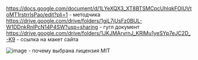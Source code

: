 https://docs.google.com/document/d/1LYeXQX3_XT8BTSMCpcUhIqkFOlUVtoMT1rstrrlsPao/edit?pli=1 - методчика
https://drive.google.com/drive/folders/1gjL7jUsFz0BUL-W1DDnkRnIPcN14P4SW?usp=sharing - гугл документ
https://drive.google.com/drive/folders/1JKJMArvrnJ_KRlMu1yeSYp7eJC2D_-K9 - ccылка на макет сайта

![image](https://github.com/Rubble2004/diplom/assets/97594420/27c402e3-6bf6-4082-ad09-66d0c944e72a) - почему выбрана лицензия MIT


